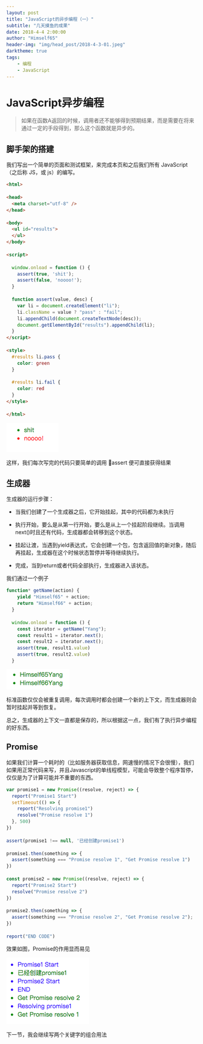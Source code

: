 ```yaml
---
layout: post
title: "JavaScript的异步编程（一）"
subtitle: "几天摸鱼的成果"
date: 2018-4-4 2:00:00
author: "Himself65"
header-img: "img/head_post/2018-4-3-01.jpeg"
darktheme: true
tags: 
    - 编程
    - JavaScript
---
```

# JavaScript异步编程

> 如果在函数A返回的时候，调用者还不能够得到预期结果，而是需要在将来通过一定的手段得到，那么这个函数就是异步的。

## 脚手架的搭建

我们写出一个简单的页面和测试框架，来完成本页和之后我们所有 JavaScript（之后称 JS，或 js）的编写。

```html
<html>

<head>
  <meta charset="utf-8" />
</head>

<body>
  <ul id="results">
  </ul>
</body>

<script>

  window.onload = function () {
    assert(true, 'shit');
    assert(false, 'noooo!');
  }

  function assert(value, desc) {
    var li = document.createElement("li");
    li.className = value ? "pass" : "fail";
    li.appendChild(document.createTextNode(desc));
    document.getElementById("results").appendChild(li);
  }
</script>

<style>
  #results li.pass {
    color: green
  }

  #results li.fail {
    color: red
  }
</style>

</html>
```

![效果如下](/img/in_post/2018-4-3-01.PNG)

这样，我们每次写完的代码只要简单的调用 assert 便可直接获得结果

## 生成器

生成器的运行步骤：

- 当我们创建了一个生成器之后，它开始挂起，其中的代码都为未执行

- 执行开始，要么是从第一行开始，要么是从上一个挂起阶段继续。当调用next()时且还有代码，生成器都会转移到这个状态。

- 挂起让渡，当遇到yield表达式，它会创建一个包，包含返回值的新对象，随后再挂起，生成器在这个时候状态暂停并等待继续执行。

- 完成，当到return或者代码全部执行，生成器进入该状态。

我们通过一个例子

``` JavaScript
function* getName(action) {
    yield "Himself65" + action;
    return "Himself66" + action;
  }

  window.onload = function () {
    const iterator = getName("Yang");
    const result1 = iterator.next();
    const result2 = iterator.next();
    assert(true, result1.value)
    assert(true, result2.value)
  }
```

![效果如下](/img/in_post/2018-4-3-02.PNG)

标准函数仅仅会被重复调用，每次调用时都会创建一个新的上下文，而生成器则会暂时挂起并等到恢复。

总之，生成器的上下文一直都是保存的，所以根据这一点，我们有了执行异步编程的好东西。

## Promise

如果我们计算一个耗时的（比如服务器获取信息，网速慢的情况下会很慢），我们如果用正常代码来写，并且Javascript的单线程模型，可能会导致整个程序暂停，仅仅是为了计算可能并不重要的东西。

``` JavaScript
var promise1 = new Promise((resolve, reject) => {
  report("Promise1 Start")
  setTimeout(() => {
    report("Resolving promise1")
    resolve("Promise resolve 1")
  }, 500)
})

assert(promise1 !== null, '已经创建promise1')

promise1.then(something => {
  assert(something === "Promise resolve 1", "Get Promise resolve 1")
})

const promise2 = new Promise((resolve, reject) => {
  report("Promise2 Start")
  resolve("Promise resolve 2")
})

promise2.then(something => {
  assert(something === "Promise resolve 2", "Get Promise resolve 2");
})

report("END CODE")
```

效果如图，Promise的作用显而易见

![效果如下](/img/in_post/2018-4-3-03.PNG)

下一节，我会继续写两个关键字的组合用法